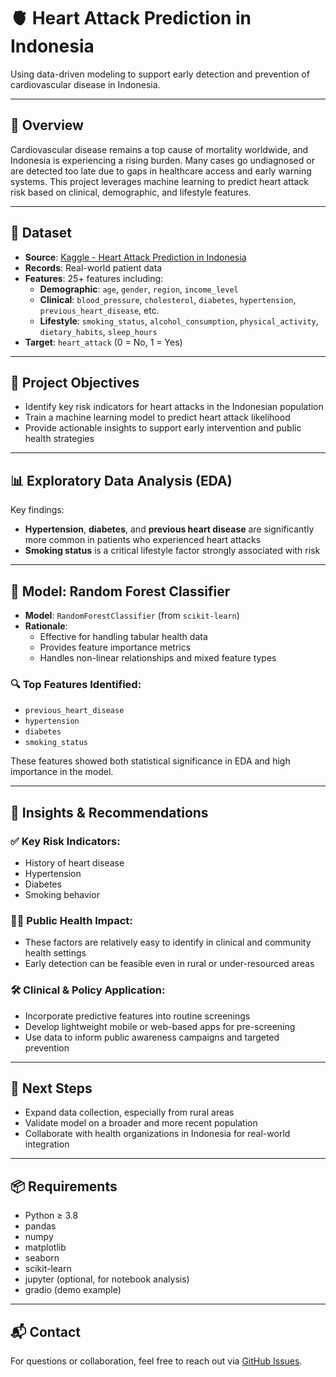 # 🫀 Heart Attack Prediction in Indonesia

Using data-driven modeling to support early detection and prevention of cardiovascular disease in Indonesia.

---

## 📌 Overview

Cardiovascular disease remains a top cause of mortality worldwide, and Indonesia is experiencing a rising burden. Many cases go undiagnosed or are detected too late due to gaps in healthcare access and early warning systems. This project leverages machine learning to predict heart attack risk based on clinical, demographic, and lifestyle features.

---

## 📂 Dataset

- **Source**: [Kaggle - Heart Attack Prediction in Indonesia](https://www.kaggle.com/datasets/ankushpanday2/heart-attack-prediction-in-indonesia)
- **Records**: Real-world patient data
- **Features**: 25+ features including:
  - **Demographic**: `age`, `gender`, `region`, `income_level`
  - **Clinical**: `blood_pressure`, `cholesterol`, `diabetes`, `hypertension`, `previous_heart_disease`, etc.
  - **Lifestyle**: `smoking_status`, `alcohol_consumption`, `physical_activity`, `dietary_habits`, `sleep_hours`
- **Target**: `heart_attack` (0 = No, 1 = Yes)

---

## 🧪 Project Objectives

- Identify key risk indicators for heart attacks in the Indonesian population
- Train a machine learning model to predict heart attack likelihood
- Provide actionable insights to support early intervention and public health strategies

---

## 📊 Exploratory Data Analysis (EDA)

Key findings:

- **Hypertension**, **diabetes**, and **previous heart disease** are significantly more common in patients who experienced heart attacks
- **Smoking status** is a critical lifestyle factor strongly associated with risk

---

## 🤖 Model: Random Forest Classifier

- **Model**: `RandomForestClassifier` (from `scikit-learn`)
- **Rationale**:
  - Effective for handling tabular health data
  - Provides feature importance metrics
  - Handles non-linear relationships and mixed feature types

### 🔍 Top Features Identified:

- `previous_heart_disease`
- `hypertension`
- `diabetes`
- `smoking_status`

These features showed both statistical significance in EDA and high importance in the model.

---

## 📝 Insights & Recommendations

### ✅ Key Risk Indicators:
- History of heart disease
- Hypertension
- Diabetes
- Smoking behavior

### 🧑‍⚕️ Public Health Impact:
- These factors are relatively easy to identify in clinical and community health settings
- Early detection can be feasible even in rural or under-resourced areas

### 🛠️ Clinical & Policy Application:
- Incorporate predictive features into routine screenings
- Develop lightweight mobile or web-based apps for pre-screening
- Use data to inform public awareness campaigns and targeted prevention

---

## 🚀 Next Steps

- Expand data collection, especially from rural areas
- Validate model on a broader and more recent population
- Collaborate with health organizations in Indonesia for real-world integration

---

## 📦 Requirements

- Python ≥ 3.8  
- pandas  
- numpy  
- matplotlib  
- seaborn  
- scikit-learn  
- jupyter (optional, for notebook analysis)
- gradio (demo example)

---

## 📬 Contact

For questions or collaboration, feel free to reach out via [GitHub Issues](https://github.com/keithhauzh/HEART-ATTACK-PREDICTION-MODEL/issues).
